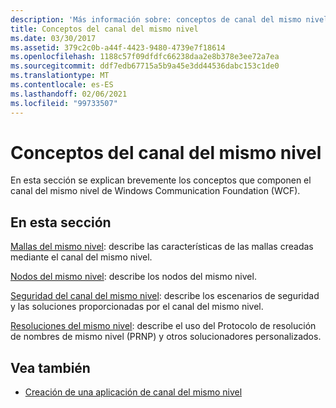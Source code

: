 ```yaml
---
description: 'Más información sobre: conceptos de canal del mismo nivel'
title: Conceptos del canal del mismo nivel
ms.date: 03/30/2017
ms.assetid: 379c2c0b-a44f-4423-9480-4739e7f18614
ms.openlocfilehash: 1188c57f09dfdfc66238daa2e8b378e3ee72a7ea
ms.sourcegitcommit: ddf7edb67715a5b9a45e3dd44536dabc153c1de0
ms.translationtype: MT
ms.contentlocale: es-ES
ms.lasthandoff: 02/06/2021
ms.locfileid: "99733507"
---
```

# <a name="peer-channel-concepts"></a>Conceptos del canal del mismo nivel

En esta sección se explican brevemente los conceptos que componen el canal del mismo nivel de Windows Communication Foundation (WCF).  
  
## <a name="in-this-section"></a>En esta sección  

 [Mallas del mismo nivel](peer-meshes.md): describe las características de las mallas creadas mediante el canal del mismo nivel.  
  
 [Nodos del mismo nivel](peer-nodes.md): describe los nodos del mismo nivel.  
  
 [Seguridad del canal del mismo nivel](peer-channel-security.md): describe los escenarios de seguridad y las soluciones proporcionadas por el canal del mismo nivel.  
  
 [Resoluciones del mismo nivel](peer-resolvers.md): describe el uso del Protocolo de resolución de nombres de mismo nivel (PRNP) y otros solucionadores personalizados.  
  
## <a name="see-also"></a>Vea también

- [Creación de una aplicación de canal del mismo nivel](building-a-peer-channel-application.md)
